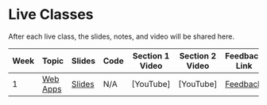 # Live Classes

After each live class, the slides, notes, and video will be shared here.


| Week | Topic          | Slides          | Code            | Section 1 Video       | Section 2 Video       | Feedback Link | 
| ---- | -------------- | --------------- | ----------------| --------------------- |-----------------------|---------------|
| 1    | [Web Apps](./web-apps.md)      | [Slides]()        |  N/A    | [YouTube]             |             [YouTube]          |         [Feedback](https://bit.ly/wad-survey-jan2023)      | 
